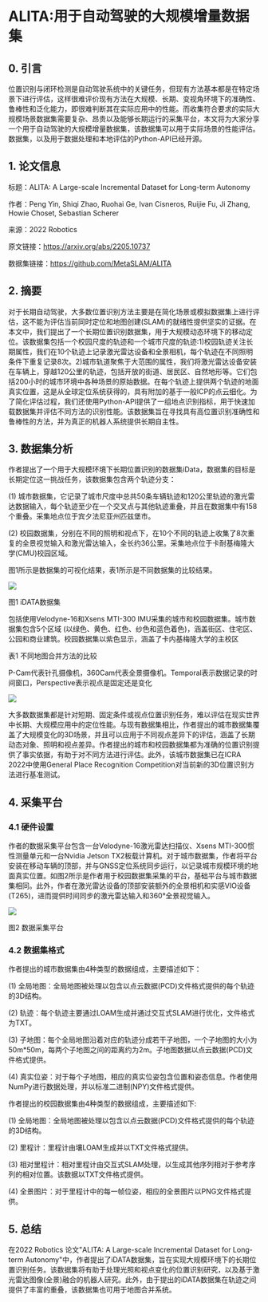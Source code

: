 # ALITA:用于自动驾驶的大规模增量数据集

## **0. 引言**

位置识别与闭环检测是自动驾驶系统中的关键任务，但现有方法基本都是在特定场景下进行评估，这样很难评价现有方法在大规模、长期、变视角环境下的准确性、鲁棒性和泛化能力，即很难判断其在实际应用中的性能。而收集符合要求的实际大规模场景数据集需要复杂、昂贵以及能够长期运行的采集平台，本文将为大家分享一个用于自动驾驶的大规模增量数据集，该数据集可以用于实际场景的性能评估。数据集，以及用于数据处理和本地评估的Python-API已经开源。

## **1. 论文信息**

标题：ALITA: A Large-scale Incremental Dataset for Long-term Autonomy

作者：Peng Yin, Shiqi Zhao, Ruohai Ge, Ivan Cisneros, Ruijie Fu, Ji Zhang, Howie Choset, Sebastian Scherer

来源：2022 Robotics

原文链接：https://arxiv.org/abs/2205.10737

数据集链接：https://github.com/MetaSLAM/ALITA

## **2. 摘要**

对于长期自动驾驶，大多数位置识别方法主要是在简化场景或模拟数据集上进行评估，这不能为评估当前同时定位和地图创建(SLAM)的就绪性提供坚实的证据。在本文中，我们提出了一个长期位置识别数据集，用于大规模动态环境下的移动定位。该数据集包括一个校园尺度的轨迹和一个城市尺度的轨迹:1)校园轨迹关注长期属性，我们在10个轨迹上记录激光雷达设备和全景相机，每个轨迹在不同照明条件下重复记录8次。2)城市轨道聚焦于大范围的属性，我们将激光雷达设备安装在车辆上，穿越120公里的轨迹，包括开放的街道、居民区、自然地形等。它们包括200小时的城市环境中各种场景的原始数据。在每个轨迹上提供两个轨迹的地面真实位置，这是从全球定位系统获得的，具有附加的基于一般ICP的点云细化。为了简化评估过程，我们还使用Python-API提供了一组地点识别指标，用于快速加载数据集并评估不同方法的识别性能。该数据集旨在寻找具有高位置识别准确性和鲁棒性的方法，并为真正的机器人系统提供长期自主性。

## **3. 数据集分析**

作者提出了一个用于大规模环境下长期位置识别的数据集iData，数据集的目标是长期定位这一挑战任务，该数据集包含两个轨迹分支：

\(1\) 城市数据集，它记录了城市尺度中总共50条车辆轨迹和120公里轨迹的激光雷达数据输入，每个轨迹至少在一个交叉点与其他轨迹重叠，并且在数据集中有158个重叠。采集地点位于宾夕法尼亚州匹兹堡市。

\(2\) 校园数据集，分别在不同的照明和视点下，在10个不同的轨迹上收集了8次重复的全景视觉输入和激光雷达输入，全长约36公里。采集地点位于卡耐基梅隆大学(CMU)校园区域。

图1所示是数据集的可视化结果，表1所示是不同数据集的比较结果。

![](https://img-blog.csdnimg.cn/d8381c8b13004f9b8ba1023b2ff65024.png)

图1 iDATA数据集

包括使用Velodyne-16和Xsens MTI-300 IMU采集的城市和校园数据集。城市数据集包含5个区域 (以绿色、黄色、红色、纱色和蓝色着色)，涵盖街区、住宅区、公园和商业建筑。校园数据集以紫色显示，涵盖了卡内基梅隆大学的主校区



表1 不同地图合并方法的比较

P-Cam代表针孔摄像机，360Cam代表全景摄像机。Temporal表示数据记录的时间窗口，Perspective表示视点是固定还是变化

![](https://img-blog.csdnimg.cn/ed34df3d472d4b7296c98e1379d2211f.png)

大多数数据集都是针对短期、固定条件或视点位置识别任务，难以评估在现实世界中长期、大规模应用中的定位性能。与现有数据集相比，作者提出的城市数据集覆盖了大规模变化的3D场景，并且可以应用于不同视点差异下的评估，涵盖了长期动态对象、照明和视点差异。作者提出的城市和校园数据集都为准确的位置识别提供了事实依据，有助于对不同方法进行评估。此外，该城市数据集已在ICRA 2022中使用General Place Recognition Competition对当前新的3D位置识别方法进行基准测试。

## **4. 采集平台**

### 4.1 硬件设置

作者的数据采集平台包含一台Velodyne-16激光雷达扫描仪、Xsens MTI-300惯性测量单元和一台Nvidia Jetson TX2板载计算机。对于城市数据集，作者将平台安装在移动车辆的顶部，并与GNSS定位系统同步运行，以记录城市规模环境的地面真实位置。如图2所示是作者用于校园数据集采集的平台，基础平台与城市数据集相同。此外，作者在激光雷达设备的顶部安装额外的全景相机和实感VIO设备(T265)，进而提供时间同步的激光雷达输入和360°全景视觉输入。

![](https://img-blog.csdnimg.cn/0b98dfc643f94f6faea834939b2ef40c.png)

图2 数据采集平台

### 4.2 数据集格式

作者提出的城市数据集由4种类型的数据组成，主要描述如下：

\(1\) 全局地图：全局地图被处理以包含以点云数据(PCD)文件格式提供的每个轨迹的3D结构。

\(2\) 轨迹：每个轨迹主要通过LOAM生成并通过交互式SLAM进行优化，文件格式为TXT。

\(3\) 子地图：每个全局地图沿着对应的轨迹分成若干子地图，一个子地图的大小为50m\*50m，每两个子地图之间的距离约为2m。子地图数据以点云数据(PCD)文件格式提供。

\(4\) 真实位姿：对于每个子地图，相应的真实位姿包含位置和姿态信息。作者使用NumPy进行数据处理，并以标准二进制(NPY)文件格式提供。



作者提出的校园数据集由4种类型的数据组成，主要描述如下:

\(1\) 全局地图：全局地图被处理以包含以点云数据(PCD)文件格式提供的每个轨迹的3D结构。

\(2\) 里程计：里程计由壤LOAM生成并以TXT文件格式提供。

\(3\) 相对里程计：相对里程计由交互式SLAM处理，以生成其他序列相对于参考序列的相对位置。该数据以TXT文件格式提供。

\(4\) 全景图片：对于里程计中的每一帧位姿，相应的全景图片以PNG文件格式提供。

## **5. 总结**

在2022 Robotics 论文"ALITA: A Large-scale Incremental Dataset for Long-term Autonomy"中，作者提出了iDATA数据集，旨在实现大规模环境下的长期位置识别任务。该数据集将有助于处理光照和视点变化的位置识别研究，以及基于激光雷达图像(全景)融合的机器人研究。此外，由于提出的iDATA数据集在轨迹之间提供了丰富的重叠，该数据集也可用于地图合并系统。
